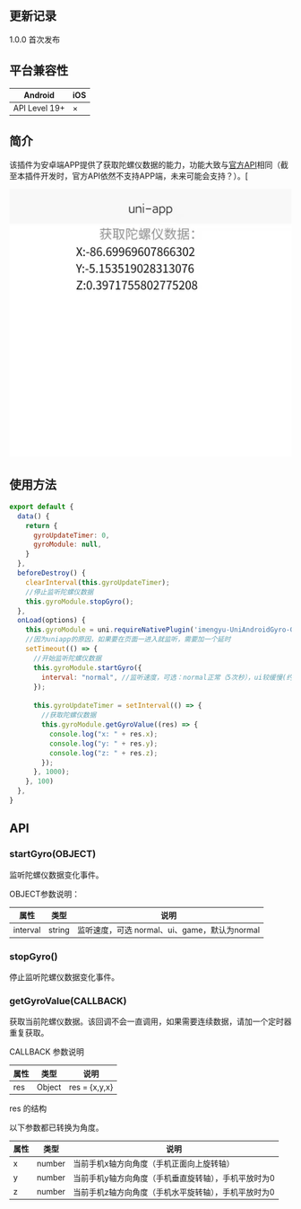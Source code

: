## 更新记录
1.0.0
首次发布

## 平台兼容性

|  Android   | iOS  |
|  ----  | ----  |
| API Level 19+  | × |
	
## 简介

该插件为安卓端APP提供了获取陀螺仪数据的能力，功能大致与[官方API](https://uniapp.dcloud.io/api/system/gyroscope)相同（截至本插件开发时，官方API依然不支持APP端，未来可能会支持？）。[

![image](https://github.com/imengyu/UniAndroidGyro/blob/main/image.jpg?raw=true)

## 使用方法

```js
export default {
  data() {
    return {
      gyroUpdateTimer: 0,
      gyroModule: null,
    }
  },
  beforeDestroy() {
    clearInterval(this.gyroUpdateTimer);
    //停止监听陀螺仪数据
    this.gyroModule.stopGyro();
  },
  onLoad(options) {
    this.gyroModule = uni.requireNativePlugin('imengyu-UniAndroidGyro-GyroModule');
    //因为uniapp的原因，如果要在页面一进入就监听，需要加一个延时
    setTimeout(() => {
      //开始监听陀螺仪数据
      this.gyroModule.startGyro({
        interval: "normal", //监听速度，可选：normal正常（5次秒），ui较缓慢(约16次秒)，game最快(50次秒)。此数据对应于安卓的SensorManager.SENSOR_DELAY_*
      });

      this.gyroUpdateTimer = setInterval(() => {
        //获取陀螺仪数据
        this.gyroModule.getGyroValue((res) => {
          console.log("x: " + res.x);
          console.log("y: " + res.y);
          console.log("z: " + res.z);
        });
      }, 1000);
    }, 100)
  },
}
```

## API

### startGyro(OBJECT)

监听陀螺仪数据变化事件。

OBJECT参数说明：

|  属性| 类型 |说明  |
|  ----  | ----  | ----  |
| interval | string  |  监听速度，可选 normal、ui、game，默认为normal  |

### stopGyro()

停止监听陀螺仪数据变化事件。

### getGyroValue(CALLBACK)

获取当前陀螺仪数据。该回调不会一直调用，如果需要连续数据，请加一个定时器重复获取。

CALLBACK 参数说明

|  属性| 类型 |说明  |
|  ----  | ----  | ----  |
| res | Object  | res = {x,y,x} |

res 的结构

以下参数都已转换为角度。

|  属性| 类型 |说明  |
|  ----  | ----  | ----  |
| x | number | 当前手机x轴方向角度（手机正面向上旋转轴） |
| y | number | 当前手机y轴方向角度（手机垂直旋转轴），手机平放时为0 |
| z | number | 当前手机z轴方向角度（手机水平旋转轴），手机平放时为0 |
